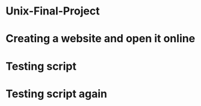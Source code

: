 # Unix-Final-Project
# Creating a website and open it online
# Testing script
# Testing script again